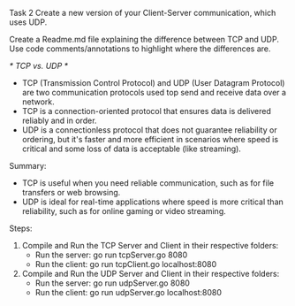 Task 2 
Create a new version of your Client-Server communication, which uses UDP.

Create a Readme.md file explaining the difference between TCP and UDP. Use code comments/annotations to highlight where the differences are.

_* TCP vs. UDP *_

-  TCP (Transmission Control Protocol) and UDP (User Datagram Protocol) are two communication protocols used top send and receive data over a network.
-  TCP is a connection-oriented protocol that ensures data is delivered reliably and in order.
-  UDP is a connectionless protocol that does not guarantee reliability or ordering, but it's faster and more efficient in scenarios where speed is critical and some loss of data is acceptable (like streaming).

Summary:

-  TCP is useful when you need reliable communication, such as for file transfers or web browsing.
-  UDP is ideal for real-time applications where speed is more critical than reliability, such as for online gaming or video streaming.

Steps:

1. Compile and Run the TCP Server and Client in their respective folders:
   -  Run the server: go run tcpServer.go 8080
   -  Run the client: go run tcpClient.go localhost:8080
2. Compile and Run the UDP Server and Client in their respective folders:
   -  Run the server: go run udpServer.go 8080
   -  Run the client: go run udpServer.go localhost:8080
